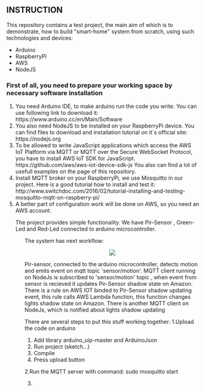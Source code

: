<h2>INSTRUCTION</h2>

<p>This repository contains a test project, the main aim of which is to demonstrate, how to build "smart-home" system from scratch,
using such technologies and devices:</p>
<ul>
<li>Arduino</li>
<li>RaspberryPi</li>
<li>AWS</li>
<li>NodeJS</li>
</ul>

<h3>First of all, you need to prepare your working space by necessary software installation</h3>
<ol>
<li>You need Arduino IDE, to make arduino run the code you write.
You can use following link to download it:
https://www.arduino.cc/en/Main/Software

<li>You also need NodeJS to be installed on your RaspberryPi device.
You can find files to download and installation tutorial on it`s official site:
https://nodejs.org</li>

<li>To be allowed to write JavaScript applications which access the AWS IoT Platform via MQTT or MQTT over the Secure WebSocket Protocol,
you have to install AWS IoT SDK for JavaScript.
https://github.com/aws/aws-iot-device-sdk-js
You also can find a lot of usefull examples on the page of this repository.</li>

<li>Install MQTT broker on your RaspberryPi, we use Mosquitto in our project. Here is a good tutorial how to install and test it:
http://www.switchdoc.com/2016/02/tutorial-installing-and-testing-mosquitto-mqtt-on-raspberry-pi/</li>

<li>A better part of configuration work will be done on AWS, so you need an AWS account.</li>

The project provides simple functionality. We have Pir-Sensor , Green-Led and Red-Led connected to arduino microcontroller.
<ol>
The system has next workflow:
<p align="center">
  <img src="images/workflow-diagram.png"/>
</p>
Pir-sensor, connected to the arduino microcontroller, detects motion and emits event on mqtt topic 'sensor/motion'. MQTT client running on NodeJs is subscribed to 'sensor/motion' topic , when event from sensor is recieved it updates Pir-Sensor shadow state on Amazon. There is a rule on AWS IOT binded to Pir-Sensor shadow updating
event, this rule calls AWS Lambda function, this function changes lights shadow state on Amazon. There is another MQTT client on NodeJs, which is notified about lights shadow updating

There are several steps to put this stuff working together:
1.Upload the code on arduino
 1) Add library arduino_uip-master and ArduinoJson
 2) Run project (sketch...)
 3) Compile
 4) Press upload button

2.Run the MQTT server with command:
sudo mosquitto start

3.
